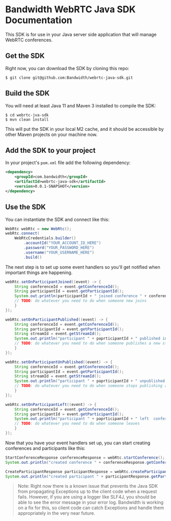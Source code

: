 # Bandwidth WebRTC Java SDK Documentation 

This SDK is for use in your Java server side application that will manage WebRTC conferences. 

## Get the SDK

Right now, you can download the SDK by cloning this repo:

    $ git clone git@github.com:Bandwidth/webrtc-java-sdk.git
    
## Build the SDK

You will need at least Java 11 and Maven 3 installed to compile the SDK:

    $ cd webrtc-jva-sdk
    $ mvn clean install
    
This will put the SDK in your local M2 cache, and it should be accessible by other Maven projects on your machine now.

## Add the SDK to your project

In your project's `pom.xml` file add the following dependency:
```xml
<dependency>
    <groupId>com.bandwidth</groupId>
    <artifactId>webrtc-java-sdk</artifactId>
    <version>0.0.1-SNAPSHOT</version>
</dependency>
```

## Use the SDK

You can instantiate the SDK and connect like this:

```java
WebRtc webRtc = new WebRtc();
webRtc.connect(
    WebRtcCredentials.builder()
        .accountId("YOUR_ACCOUNT_ID_HERE")
        .password("YOUR_PASSWORD_HERE")
        .username("YOUR_USERNAME_HERE")
        .build()
```

The next step is to set up some event handlers so you'll get notified when important things are happening.

```java
webRtc.setOnParticipantJoined((event) -> {
    String conferenceId = event.getConferenceId();
    String participantId = event.getParticipantId();
    System.out.println(participantId + " joined conference " + conferenceId);
    // TODO: do whatever you need to do when someone new joins
    }
});

webRtc.setOnParticipantPublished((event) -> {
    String conferenceId = event.getConferenceId();
    String participantId = event.getParticipantId();
    String streamId = event.getStreamId();
    System.out.println("participant " + paprticipantId + " published in conference " + conferenceId + " with stream id " + streamId);
    // TODO: do whatever you need to do when someone publishes a new stream
    }
});

webRtc.setOnParticipantUnPublished((event) -> {
    String conferenceId = event.getConferenceId();
    String participantId = event.getParticipantId();
    String streamId = event.getStreamId();
    System.out.println("participant " + paprticipantId + " unpublished in conference " + conferenceId + " stream id " + streamId);
    // TODO: do whatever you need to do when someone stops publishing a stream
    }
});

webRtc.setOnParticipantLeft((event) -> {
    String conferenceId = event.getConferenceId();
    String participantId = event.getParticipantId();
    System.out.println("participant " + paprticipantId + " left  conference " + conferenceId);
    // TODO: do whatever you need to do when someone leaves
    }
});
```

Now that you have your event handlers set up, you can start creating conferences and participants like this:
```java
StartConferenceResponse conferenceResponse = webRtc.startConference();
System.out.println("created conference " + conferenceResponse.getConferenceId());

CreateParticipantResponse participantResponse = webRtc.createParticipant(conferenceResponse.getConferenceId());
System.out.println("created participant " + participantResponse.getParticipantId() + " in conference " + conferenceResponse.getConferenceId());
```

> Note: Right now there is a known issue that prevents the Java SDK from propagating Exceptions up to the client code when a request fails. However, if you are using a logger like SLF4J, you should be able to see the error message in your error log. Bandwidth is working on a fix for this, so client code can catch Exceptions and handle them appropriately in the very near future. 